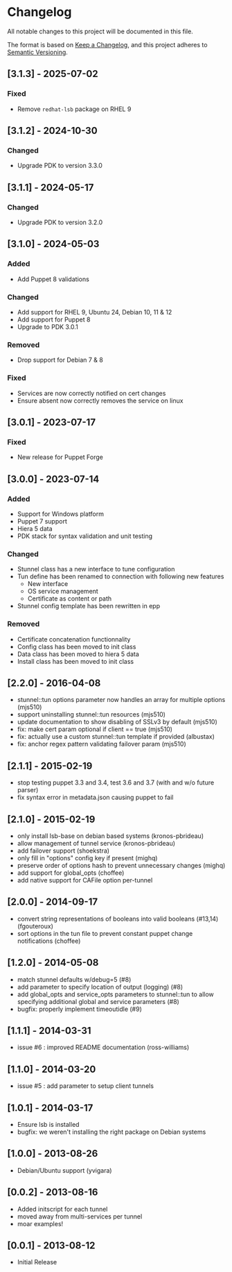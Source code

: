# Changelog

All notable changes to this project will be documented in this file.

The format is based on [Keep a Changelog](https://keepachangelog.com), and this project adheres to [Semantic Versioning](https://semver.org).

## [3.1.3] - 2025-07-02

### Fixed

* Remove `redhat-lsb` package on RHEL 9

## [3.1.2] - 2024-10-30

### Changed

* Upgrade PDK to version 3.3.0

## [3.1.1] - 2024-05-17

### Changed

* Upgrade PDK to version 3.2.0

## [3.1.0] - 2024-05-03

### Added

* Add Puppet 8 validations

### Changed

* Add support for RHEL 9, Ubuntu 24, Debian 10, 11 & 12
* Add support for Puppet 8
* Upgrade to PDK 3.0.1

### Removed

* Drop support for Debian 7 & 8

### Fixed

* Services are now correctly notified on cert changes
* Ensure absent now correctly removes the service on linux

## [3.0.1] - 2023-07-17

### Fixed

* New release for Puppet Forge

## [3.0.0] - 2023-07-14

### Added

* Support for Windows platform
* Puppet 7 support
* Hiera 5 data
* PDK stack for syntax validation and unit testing

### Changed

* Stunnel class has a new interface to tune configuration
* Tun define has been renamed to connection with following new features
  * New interface
  * OS service management
  * Certificate as content or path
* Stunnel config template has been rewritten in epp

### Removed

* Certificate concatenation functionnality
* Config class has been moved to init class
* Data class has been moved to hiera 5 data
* Install class has been moved to init class

## [2.2.0] - 2016-04-08

* stunnel::tun options parameter now handles an array for multiple options (mjs510)
* support uninstalling stunnel::tun resources (mjs510)
* update documentation to show disabling of SSLv3 by default (mjs510)
* fix: make cert param optional if client == true (mjs510)
* fix: actually use a custom stunnel::tun template if provided (albustax)
* fix: anchor regex pattern validating failover param (mjs510)

## [2.1.1] - 2015-02-19

* stop testing puppet 3.3 and 3.4, test 3.6 and 3.7 (with and w/o future parser)
* fix syntax error in metadata.json causing puppet to fail

## [2.1.0] - 2015-02-19

* only install lsb-base on debian based systems (kronos-pbrideau)
* allow management of tunnel service (kronos-pbrideau)
* add failover support (shoekstra)
* only fill in "options" config key if present (mighq)
* preserve order of options hash to prevent unnecessary changes (mighq)
* add support for global_opts (choffee)
* add native support for CAFile option per-tunnel

## [2.0.0] - 2014-09-17

* convert string representations of booleans into valid booleans (#13,14) (fgouteroux)
* sort options in the tun file to prevent constant puppet change notifications (choffee)

## [1.2.0] - 2014-05-08

* match stunnel defaults w/debug=5 (#8)
* add parameter to specify location of output (logging) (#8)
* add global_opts and service_opts parameters to stunnel::tun to allow
  specifying additional global and service parameters (#8)
* bugfix: properly implement timeoutidle (#9)

## [1.1.1] - 2014-03-31

* issue #6 : improved README documentation (ross-williams)

## [1.1.0] - 2014-03-20

* issue #5 : add parameter to setup client tunnels

## [1.0.1] - 2014-03-17

* Ensure lsb is installed
* bugfix: we weren't installing the right package on Debian systems

## [1.0.0] - 2013-08-26

* Debian/Ubuntu support (yvigara)

## [0.0.2] - 2013-08-16

* Added initscript for each tunnel
* moved away from multi-services per tunnel
* moar examples!

## [0.0.1] - 2013-08-12

* Initial Release

